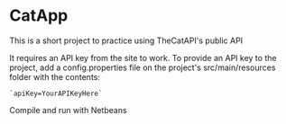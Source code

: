 # CatApp

This is a short project to practice using TheCatAPI's public API

It requires an API key from the site to work. To provide an API key to the project, add a config.properties file on the project's src/main/resources folder with the contents:

	`apiKey=YourAPIKeyHere`

Compile and run with Netbeans
